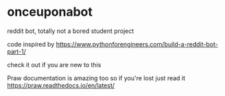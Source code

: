 # onceuponabot
reddit bot, totally not a bored student project 

code inspired by https://www.pythonforengineers.com/build-a-reddit-bot-part-1/

check it out if you are new to this

Praw documentation is amazing too so if you're lost just read it https://praw.readthedocs.io/en/latest/
